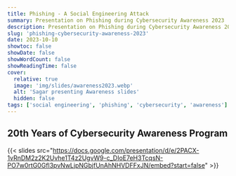 ```yaml
---
title: Phishing - A Social Engineering Attack
summary: Presentation on Phishing during Cybersecurity Awareness 2023
description: Presentation on Phishing during Cybersecurity Awareness 2023
slug: 'phishing-cybersecurity-awareness-2023'
date: 2023-10-10
showtoc: false
showDate: false
showWordCount: false
showReadingTime: false
cover:
  relative: true
  image: 'img/slides/awareness2023.webp'
  alt: 'Sagar presenting Awareness slides'
  hidden: false
tags: ['social engineering', 'phishing', 'cybersecurity', 'awareness']
---
```


## 20th Years of Cybersecurity Awareness Program

{{< slides src="https://docs.google.com/presentation/d/e/2PACX-1vRnDM2z2K2Uvhe1T4z2UgvW9-c_DIoE7eH3TcqsN-PO7w0rtG0Gfl3pvNwLjpNGbjfUnAhNHVDFFxJN/embed?start=false" >}}
